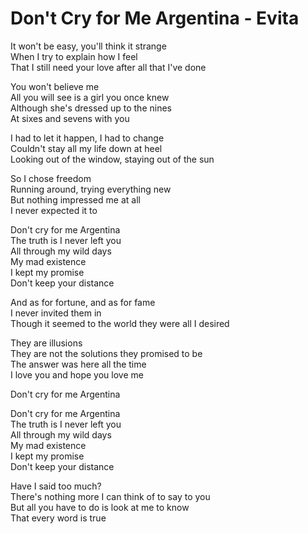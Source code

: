 # Don't Cry for Me Argentina - Evita

It won't be easy, you'll think it strange\
When I try to explain how I feel\
That I still need your love after all that I've done

You won't believe me\
All you will see is a girl you once knew\
Although she's dressed up to the nines\
At sixes and sevens with you

I had to let it happen, I had to change\
Couldn't stay all my life down at heel\
Looking out of the window, staying out of the sun

So I chose freedom\
Running around, trying everything new\
But nothing impressed me at all\
I never expected it to

Don't cry for me Argentina\
The truth is I never left you\
All through my wild days\
My mad existence\
I kept my promise\
Don't keep your distance

And as for fortune, and as for fame\
I never invited them in\
Though it seemed to the world they were all I desired

They are illusions\
They are not the solutions they promised to be\
The answer was here all the time\
I love you and hope you love me

Don't cry for me Argentina

Don't cry for me Argentina\
The truth is I never left you\
All through my wild days\
My mad existence\
I kept my promise\
Don't keep your distance

Have I said too much?\
There's nothing more I can think of to say to you\
But all you have to do is look at me to know\
That every word is true